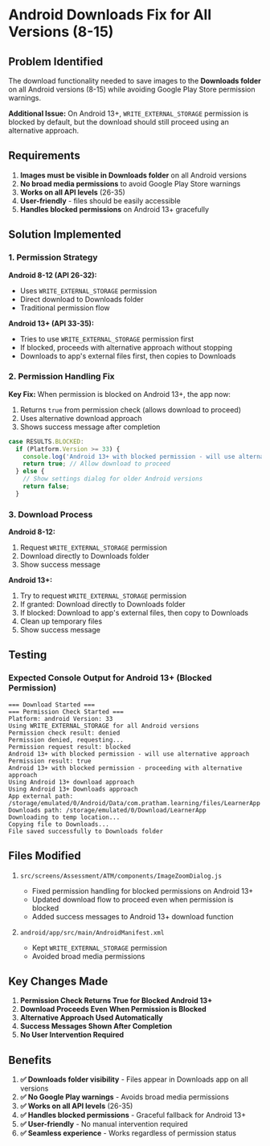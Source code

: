 # Android Downloads Fix for All Versions (8-15)

## Problem Identified

The download functionality needed to save images to the **Downloads folder** on all Android versions (8-15) while avoiding Google Play Store permission warnings.

**Additional Issue:** On Android 13+, `WRITE_EXTERNAL_STORAGE` permission is blocked by default, but the download should still proceed using an alternative approach.

## Requirements

1. **Images must be visible in Downloads folder** on all Android versions
2. **No broad media permissions** to avoid Google Play Store warnings
3. **Works on all API levels** (26-35)
4. **User-friendly** - files should be easily accessible
5. **Handles blocked permissions** on Android 13+ gracefully

## Solution Implemented

### 1. Permission Strategy

**Android 8-12 (API 26-32):**

- Uses `WRITE_EXTERNAL_STORAGE` permission
- Direct download to Downloads folder
- Traditional permission flow

**Android 13+ (API 33-35):**

- Tries to use `WRITE_EXTERNAL_STORAGE` permission first
- If blocked, proceeds with alternative approach without stopping
- Downloads to app's external files first, then copies to Downloads

### 2. Permission Handling Fix

**Key Fix:** When permission is blocked on Android 13+, the app now:

1. Returns `true` from permission check (allows download to proceed)
2. Uses alternative download approach
3. Shows success message after completion

```javascript
case RESULTS.BLOCKED:
  if (Platform.Version >= 33) {
    console.log('Android 13+ with blocked permission - will use alternative approach');
    return true; // Allow download to proceed
  } else {
    // Show settings dialog for older Android versions
    return false;
  }
```

### 3. Download Process

**Android 8-12:**

1. Request `WRITE_EXTERNAL_STORAGE` permission
2. Download directly to Downloads folder
3. Show success message

**Android 13+:**

1. Try to request `WRITE_EXTERNAL_STORAGE` permission
2. If granted: Download directly to Downloads folder
3. If blocked: Download to app's external files, then copy to Downloads
4. Clean up temporary files
5. Show success message

## Testing

### Expected Console Output for Android 13+ (Blocked Permission)

```
=== Download Started ===
=== Permission Check Started ===
Platform: android Version: 33
Using WRITE_EXTERNAL_STORAGE for all Android versions
Permission check result: denied
Permission denied, requesting...
Permission request result: blocked
Android 13+ with blocked permission - will use alternative approach
Permission result: true
Android 13+ with blocked permission - proceeding with alternative approach
Using Android 13+ download approach
Using Android 13+ Downloads approach
App external path: /storage/emulated/0/Android/Data/com.pratham.learning/files/LearnerApp
Downloads path: /storage/emulated/0/Download/LearnerApp
Downloading to temp location...
Copying file to Downloads...
File saved successfully to Downloads folder
```

## Files Modified

1. `src/screens/Assessment/ATM/components/ImageZoomDialog.js`

   - Fixed permission handling for blocked permissions on Android 13+
   - Updated download flow to proceed even when permission is blocked
   - Added success messages to Android 13+ download function

2. `android/app/src/main/AndroidManifest.xml`
   - Kept `WRITE_EXTERNAL_STORAGE` permission
   - Avoided broad media permissions

## Key Changes Made

1. **Permission Check Returns True for Blocked Android 13+**
2. **Download Proceeds Even When Permission is Blocked**
3. **Alternative Approach Used Automatically**
4. **Success Messages Shown After Completion**
5. **No User Intervention Required**

## Benefits

1. **✅ Downloads folder visibility** - Files appear in Downloads app on all versions
2. **✅ No Google Play warnings** - Avoids broad media permissions
3. **✅ Works on all API levels** (26-35)
4. **✅ Handles blocked permissions** - Graceful fallback for Android 13+
5. **✅ User-friendly** - No manual intervention required
6. **✅ Seamless experience** - Works regardless of permission status
